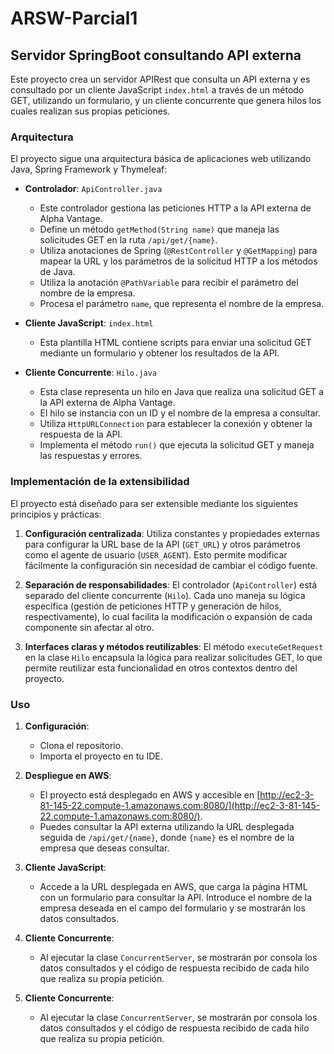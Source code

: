 # ARSW-Parcial1

## Servidor SpringBoot consultando API externa

Este proyecto crea un servidor APIRest que consulta un API externa y es consultado por un cliente JavaScript `index.html` a través de un método GET, utilizando un formulario, y un cliente concurrente que genera hilos los cuales realizan sus propias peticiones.

### Arquitectura

El proyecto sigue una arquitectura básica de aplicaciones web utilizando Java, Spring Framework y Thymeleaf:

- **Controlador**: `ApiController.java`
  - Este controlador gestiona las peticiones HTTP a la API externa de Alpha Vantage.
  - Define un método `getMethod(String name)` que maneja las solicitudes GET en la ruta `/api/get/{name}`.
  - Utiliza anotaciones de Spring (`@RestController` y `@GetMapping`) para mapear la URL y los parámetros de la solicitud HTTP a los métodos de Java.
  - Utiliza la anotación `@PathVariable` para recibir el parámetro del nombre de la empresa.
  - Procesa el parámetro `name`, que representa el nombre de la empresa.

- **Cliente JavaScript**: `index.html`
  - Esta plantilla HTML contiene scripts para enviar una solicitud GET mediante un formulario y obtener los resultados de la API.

- **Cliente Concurrente**: `Hilo.java`
  - Esta clase representa un hilo en Java que realiza una solicitud GET a la API externa de Alpha Vantage.
  - El hilo se instancia con un ID y el nombre de la empresa a consultar.
  - Utiliza `HttpURLConnection` para establecer la conexión y obtener la respuesta de la API.
  - Implementa el método `run()` que ejecuta la solicitud GET y maneja las respuestas y errores.

### Implementación de la extensibilidad

El proyecto está diseñado para ser extensible mediante los siguientes principios y prácticas:

1. **Configuración centralizada**: Utiliza constantes y propiedades externas para configurar la URL base de la API (`GET_URL`) y otros parámetros como el agente de usuario (`USER_AGENT`). Esto permite modificar fácilmente la configuración sin necesidad de cambiar el código fuente.

2. **Separación de responsabilidades**: El controlador (`ApiController`) está separado del cliente concurrente (`Hilo`). Cada uno maneja su lógica específica (gestión de peticiones HTTP y generación de hilos, respectivamente), lo cual facilita la modificación o expansión de cada componente sin afectar al otro.

3. **Interfaces claras y métodos reutilizables**: El método `executeGetRequest` en la clase `Hilo` encapsula la lógica para realizar solicitudes GET, lo que permite reutilizar esta funcionalidad en otros contextos dentro del proyecto.

### Uso

1. **Configuración**:
   - Clona el repositorio.
   - Importa el proyecto en tu IDE.

2. **Despliegue en AWS**:
   - El proyecto está desplegado en AWS y accesible en [http://ec2-3-81-145-22.compute-1.amazonaws.com:8080/](http://ec2-3-81-145-22.compute-1.amazonaws.com:8080/).
   - Puedes consultar la API externa utilizando la URL desplegada seguida de `/api/get/{name}`, donde `{name}` es el nombre de la empresa que deseas consultar.

3. **Cliente JavaScript**:
   - Accede a la URL desplegada en AWS, que carga la página HTML con un formulario para consultar la API. Introduce el nombre de la empresa deseada en el campo del formulario y se mostrarán los datos consultados.

4. **Cliente Concurrente**:
   - Al ejecutar la clase `ConcurrentServer`, se mostrarán por consola los datos consultados y el código de respuesta recibido de cada hilo que realiza su propia petición.


4. **Cliente Concurrente**:
   - Al ejecutar la clase `ConcurrentServer`, se mostrarán por consola los datos consultados y el código de respuesta recibido de cada hilo que realiza su propia petición.


